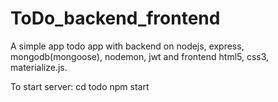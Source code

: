 # ToDo_backend_frontend

A simple app todo app with backend on nodejs, express, mongodb(mongoose), nodemon, jwt and frontend html5, css3, materialize.js.

To start server: 
cd todo
npm start
